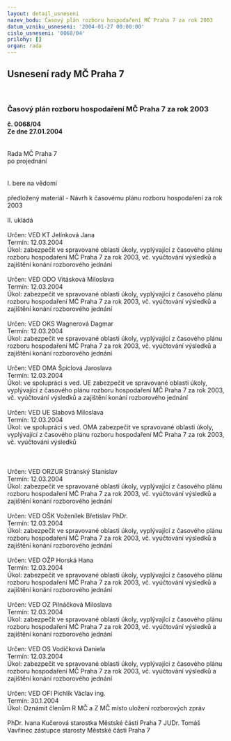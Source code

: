 ```yaml
---
layout: detail_usneseni
nazev_bodu: Časový plán rozboru hospodaření MČ Praha 7 za rok 2003
datum_vzniku_usneseni: '2004-01-27 00:00:00'
cislo_usneseni: '0068/04'
prilohy: []
organ: rada
---
```

<div id="ucUsn_pList" class="usn">
	<span><h2>Usnesení rady MČ Praha 7 </h2>
<br></span><div class="standBody">
<span><h3>Časový plán rozboru hospodaření MČ Praha 7 za rok 2003</h3></span><div class="center">
		<strong>č. 0068/04</strong><br>
	</div>
<div class="center">
		<strong>Ze dne 27.01.2004</strong><br><br>
	</div>
<br>Rada MČ Praha 7<br>po projednání<br><br><br>I.	bere na vědomí<br><br> předložený materiál - Návrh k časovému plánu rozboru hospodaření za rok  2003<br><br>II.	ukládá <br><br>Určen:	VED KT Jelínková Jana<br>Termín: 12.03.2004<br>Úkol:	zabezpečit ve spravované oblasti úkoly, vyplývající z časového plánu rozboru hospodaření MČ Praha 7 za rok  2003, vč. vyúčtování výsledků a  zajištění konání rozborového jednání<br> <br>Určen:	VED ODO Vitásková Miloslava<br>Termín: 12.03.2004<br>Úkol:	zabezpečit ve spravované oblasti úkoly, vyplývající z časového plánu rozboru hospodaření MČ Praha 7 za rok  2003, vč. vyúčtování výsledků a  zajištění konání rozborového jednání<br> <br>Určen:	VED OKS Wagnerová Dagmar<br>Termín: 12.03.2004<br>Úkol:	zabezpečit ve spravované oblasti úkoly, vyplývající z časového plánu rozboru hospodaření MČ Praha 7 za rok  2003, vč. vyúčtování výsledků a  zajištění konání rozborového jednání<br> <br>Určen:	VED OMA Špiclová Jaroslava<br>Termín: 12.03.2004<br>Úkol:	ve spolupráci s ved. UE zabezpečit ve spravované oblasti úkoly, vyplývající z časového plánu rozboru hospodaření MČ Praha 7 za rok  2003, vč. vyúčtování výsledků a  zajištění konání rozborového jednání<br> <br>Určen:	VED UE Slabová Miloslava<br>Termín: 12.03.2004<br>Úkol:	ve spolupráci s ved. OMA zabezpečit ve spravované oblasti úkoly, vyplývající z časového plánu rozboru hospodaření MČ Praha 7 za rok  2003, vč. vyúčtování výsledků <br> <br><br><br>Určen:	VED ORZUR  Stránský Stanislav<br>Termín: 12.03.2004<br>Úkol:	zabezpečit ve spravované oblasti úkoly, vyplývající z časového plánu rozboru hospodaření MČ Praha 7 za rok  2003, vč. vyúčtování výsledků a  zajištění konání rozborového jednání<br>  <br>Určen:	VED OŠK Voženílek Břetislav PhDr.<br>Termín: 12.03.2004<br>Úkol:	zabezpečit ve spravované oblasti úkoly, vyplývající z časového plánu rozboru hospodaření MČ Praha 7 za rok  2003, vč. vyúčtování výsledků a  zajištění konání rozborového jednání<br> <br>Určen:	VED OŽP Horská Hana<br>Termín: 12.03.2004<br>Úkol:	zabezpečit ve spravované oblasti úkoly, vyplývající z časového plánu rozboru hospodaření MČ Praha 7 za rok  2003, vč. vyúčtování výsledků a  zajištění konání rozborového jednání<br>  <br>Určen:	VED OZ Pilnáčková Miloslava<br>Termín: 12.03.2004<br>Úkol:	zabezpečit ve spravované oblasti úkoly, vyplývající z časového plánu rozboru hospodaření MČ Praha 7 za rok  2003, vč. vyúčtování výsledků a  zajištění konání rozborového jednání<br>  <br>Určen:	VED OS Vodičková Daniela<br>Termín: 12.03.2004<br>Úkol:	zabezpečit ve spravované oblasti úkoly, vyplývající z časového plánu rozboru hospodaření MČ Praha 7 za rok  2003, vč. vyúčtování výsledků a  zajištění konání rozborového jednání<br> <br>Určen:	VED OFI Pichlík Václav ing.<br>Termín: 30.1.2004<br>Úkol:	Oznámit členům R MČ a Z MČ místo uložení rozborových zpráv<br>  	<br>PhDr. Ivana Kučerová starostka Městské části Praha 7	 JUDr. Tomáš Vavřinec zástupce starosty Městské části Praha 7<br>	<br><br>
</div>
</div>